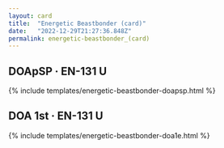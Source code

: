 ```yaml
---
layout: card
title:  "Energetic Beastbonder (card)"
date:   "2022-12-29T21:27:36.848Z"
permalink: energetic-beastbonder_(card)
---
```


## DOApSP &middot; EN-131 U

{% include templates/energetic-beastbonder-doapsp.html %}


## DOA 1st &middot; EN-131 U

{% include templates/energetic-beastbonder-doa1e.html %}
